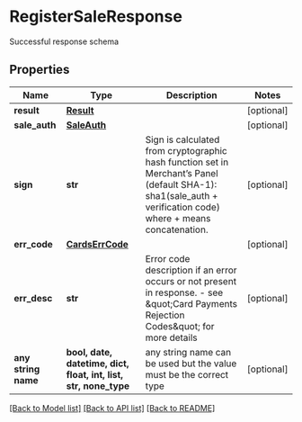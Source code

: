 # RegisterSaleResponse

Successful response schema

## Properties
Name | Type | Description | Notes
------------ | ------------- | ------------- | -------------
**result** | [**Result**](Result.md) |  | [optional] 
**sale_auth** | [**SaleAuth**](SaleAuth.md) |  | [optional] 
**sign** | **str** | Sign is calculated from cryptographic hash function set in Merchant’s Panel (default SHA-1): sha1(sale_auth + verification code) where + means concatenation. | [optional] 
**err_code** | [**CardsErrCode**](CardsErrCode.md) |  | [optional] 
**err_desc** | **str** | Error code description if an error occurs or not present in response. - see \&quot;Card Payments Rejection Codes\&quot; for more details | [optional] 
**any string name** | **bool, date, datetime, dict, float, int, list, str, none_type** | any string name can be used but the value must be the correct type | [optional]

[[Back to Model list]](../README.md#documentation-for-models) [[Back to API list]](../README.md#documentation-for-api-endpoints) [[Back to README]](../README.md)


